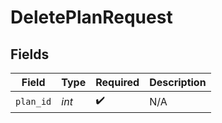 # DeletePlanRequest


## Fields

| Field              | Type               | Required           | Description        |
| ------------------ | ------------------ | ------------------ | ------------------ |
| `plan_id`          | *int*              | :heavy_check_mark: | N/A                |